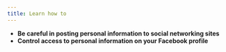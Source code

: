 ```yaml
---
title: Learn how to
---
```

- **Be careful in posting personal information to social networking sites**
- **Control access to personal information on your Facebook profile**
